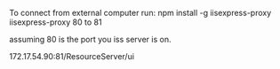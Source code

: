 To connect from external computer run:
	npm install -g iisexpress-proxy
	iisexpress-proxy 80 to 81

assuming 80 is the port you iss server is on.

172.17.54.90:81/ResourceServer/ui